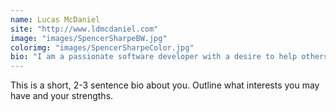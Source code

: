 ```yaml
---
name: Lucas McDaniel
site: "http://www.ldmcdaniel.com"
image: "images/SpencerSharpeBW.jpg"
colorimg: "images/SpencerSharpeColor.jpg"
bio: "I am a passionate software developer with a desire to help others improve their lives through efficient and pragmatic application design. As a former public school music teacher, I embody excellence in interpersonal skills,  communication, and patience within a team, as well as integrity and dedication when working towards a goal."
---
```

This is a short, 2-3 sentence bio about you. Outline what interests you may have and your strengths.
